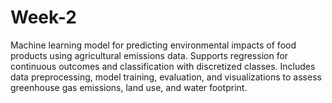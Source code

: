 # Week-2
Machine learning model for predicting environmental impacts of food products using agricultural emissions data. Supports regression for continuous outcomes and classification with discretized classes. Includes data preprocessing, model training, evaluation, and visualizations to assess greenhouse gas emissions, land use, and water footprint.
